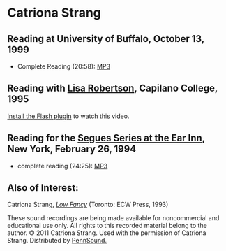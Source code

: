Catriona Strang
===============

Reading at University of Buffalo, October 13, 1999
--------------------------------------------------

-   Complete Reading (20:58): [MP3](https://media.sas.upenn.edu/pennsound/groups/Buffalo/Strang-Catriona_Complete-Reading_SUNY-Buffalo_10-13-99.mp3)


Reading with [Lisa Robertson](Robertson.php), Capilano College, 1995
--------------------------------------------------------------------

[Install the Flash plugin](http://get.adobe.com/flashplayer/) to watch this video.


Reading for the [Segues Series at the Ear Inn](Ear-Inn.php), New York, February 26, 1994
----------------------------------------------------------------------------------------

-   complete reading (24:25): [MP3](http://media.sas.upenn.edu/pennsound/authors/Strang-C/Strang-Catriona_Complete-Reading_Segue_Ear-Inn_2-26-94.mp3)

Also of Interest:
-----------------

Catriona Strang, *[Low Fancy](http://writing.upenn.edu/library/Strang-Catriona_Low-Fancy.pdf)* (Toronto: ECW Press, 1993)

These sound recordings are being made available for noncommercial and educational use only.
All rights to this recorded material belong to the author. © 2011 Catriona Strang.
Used with the permission of Catriona Strang. Distributed by [PennSound.](../index.html)
